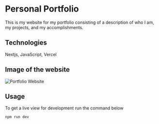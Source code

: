 # Personal Portfolio

This is my website for my portfolio consisting of a description of who I am, my projects, and my accomplishments. 

## Technologies

Nextjs, JavaScript, Vercel

## Image of the website

![Portfolio Website](https://i.ibb.co/WgPMpts/image.png)

## Usage

To get a live view for development run the command below

```bash
npm run dev
```